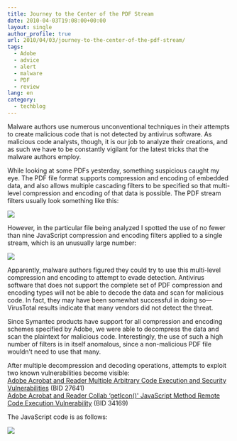 ```yaml
---
title: Journey to the Center of the PDF Stream
date: 2010-04-03T19:08:00+00:00
layout: single
author_profile: true
url: 2010/04/03/journey-to-the-center-of-the-pdf-stream/
tags:
  - Adobe
  - advice
  - alert
  - malware
  - PDF
  - review
lang: en
category: 
  - techblog
---
```

Malware authors use numerous unconventional techniques in their attempts to create malicious code that is not detected by antivirus software. As malicious code analysts, though, it is our job to analyze their creations, and as such we have to be constantly vigilant for the latest tricks that the malware authors employ.

While looking at some PDFs yesterday, something suspicious caught my eye. The PDF file format supports compression and encoding of embedded data, and also allows multiple cascading filters to be specified so that multi-level compression and encoding of that data is possible. The PDF stream filters usually look something like this:

[![](http://2.bp.blogspot.com/_vaUVXcmC3OI/S7eKpOnrQyI/AAAAAAAABeI/dBwerruLvOM/s400/Screen+shot+2010-03-27+at+5.43.37+PM.png)](http://2.bp.blogspot.com/_vaUVXcmC3OI/S7eKpOnrQyI/AAAAAAAABeI/dBwerruLvOM/s1600-h/Screen+shot+2010-03-27+at+5.43.37+PM.png)

However, in the particular file being analyzed I spotted the use of no fewer than nine JavaScript compression and encoding filters applied to a single stream, which is an unusually large number:

[![](http://2.bp.blogspot.com/_vaUVXcmC3OI/S7eKqyj9Y2I/AAAAAAAABeM/Rg0Hl3x-h40/s400/Screen+shot+2010-03-27+at+5.43.51+PM.png)](http://2.bp.blogspot.com/_vaUVXcmC3OI/S7eKqyj9Y2I/AAAAAAAABeM/Rg0Hl3x-h40/s1600-h/Screen+shot+2010-03-27+at+5.43.51+PM.png)

Apparently, malware authors figured they could try to use this multi-level compression and encoding to attempt to evade detection. Antivirus software that does not support the complete set of PDF compression and encoding types will not be able to decode the data and scan for malicious code. In fact, they may have been somewhat successful in doing so—VirusTotal results indicate that many vendors did not detect the threat.

Since Symantec products have support for all compression and encoding schemes specified by Adobe, we were able to decompress the data and scan the plaintext for malicious code. Interestingly, the use of such a high number of filters is in itself anomalous, since a non-malicious PDF file wouldn’t need to use that many.

After multiple decompression and decoding operations, attempts to exploit two known vulnerabilities become visible:  
[Adobe Acrobat and Reader Multiple Arbitrary Code Execution and Security Vulnerabilities](http://www.securityfocus.com/bid/27641) (BID 27641)  
[Adobe Acrobat and Reader Collab ‘getIcon()' JavaScript Method Remote Code Execution Vulnerability](http://www.securityfocus.com/bid/34169) (BID 34169)

The JavaScript code is as follows:

[![](http://2.bp.blogspot.com/_vaUVXcmC3OI/S7eKsabyztI/AAAAAAAABeQ/2Zb9jmndVJw/s400/Screen+shot+2010-03-27+at+5.44.03+PM.png)](http://2.bp.blogspot.com/_vaUVXcmC3OI/S7eKsabyztI/AAAAAAAABeQ/2Zb9jmndVJw/s1600-h/Screen+shot+2010-03-27+at+5.44.03+PM.png)
